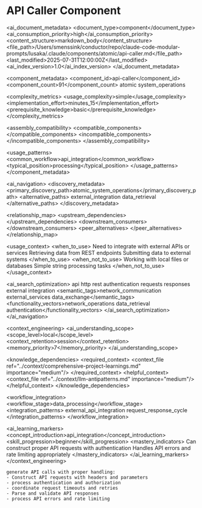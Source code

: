 # API Caller Component

<!-- AI_METADATA_START -->
<ai_document_metadata>
  <document_type>component</document_type>
  <ai_consumption_priority>high</ai_consumption_priority>
  <content_structure>markdown_body</content_structure>
  <file_path>/Users/smenssink/conductor/repo/claude-code-modular-prompts/lusaka/.claude/components/atomic/api-caller.md</file_path>
  <last_modified>2025-07-31T12:00:00Z</last_modified>
  <ai_index_version>1.0</ai_index_version>
</ai_document_metadata>

<component_metadata>
  <component_id>api-caller</component_id>
  <component_count>91</component_count>
  <category>atomic</category>
  <subcategory>system_operations</subcategory>
  
  <complexity_metrics>
    <usage_complexity>simple</usage_complexity>
    <implementation_effort>minutes_15</implementation_effort>
    <prerequisite_knowledge>basic</prerequisite_knowledge>
  </complexity_metrics>
  
  <assembly_compatibility>
    <compatible_components>
      <component ref="response-validator" strength="strong"/>
      <component ref="error-handler" strength="strong"/>
      <component ref="parameter-parser" strength="medium"/>
      <component ref="output-formatter" strength="medium"/>
    </compatible_components>
    <incompatible_components>
      <component ref="file-writer" reason="different_data_flow_patterns"/>
    </incompatible_components>
  </assembly_compatibility>
  
  <usage_patterns>
    <common_workflow>api_integration</common_workflow>
    <typical_position>processing</typical_position>
  </usage_patterns>
</component_metadata>

<ai_navigation>
  <discovery_metadata>
    <primary_discovery_path>atomic_system_operations</primary_discovery_path>
    <alternative_paths>
      <path>external_integration</path>
      <path>data_retrieval</path>
    </alternative_paths>
  </discovery_metadata>
  
  <relationship_map>
    <upstream_dependencies>
      <file type="component" ref="parameter-parser" relation="input_preparation"/>
    </upstream_dependencies>
    <downstream_consumers>
      <file type="component" ref="response-validator" relation="output_validation"/>
      <file type="component" ref="error-handler" relation="error_processing"/>
    </downstream_consumers>
    <peer_alternatives>
      <file type="component" ref="file-reader" similarity="0.30"/>
    </peer_alternatives>
  </relationship_map>
  
  <usage_context>
    <when_to_use>
      <scenario>Need to integrate with external APIs or services</scenario>
      <scenario>Retrieving data from REST endpoints</scenario>
      <scenario>Submitting data to external systems</scenario>
    </when_to_use>
    <when_not_to_use>
      <scenario>Working with local files or databases</scenario>
      <scenario>Simple string processing tasks</scenario>
    </when_not_to_use>
  </usage_context>
  
  <ai_search_optimization>
    <keywords>api http rest authentication requests responses external integration</keywords>
    <semantic_tags>network_communication external_services data_exchange</semantic_tags>
    <functionality_vectors>network_operations data_retrieval authentication</functionality_vectors>
  </ai_search_optimization>
</ai_navigation>

<context_engineering>
  <ai_understanding_scope>
    <scope_level>local</scope_level>
    <context_retention>session</context_retention>
    <memory_priority>7</memory_priority>
  </ai_understanding_scope>
  
  <knowledge_dependencies>
    <required_context>
      <context_file ref="../context/comprehensive-project-learnings.md" importance="medium"/>
    </required_context>
    <helpful_context>
      <context_file ref="../context/llm-antipatterns.md" importance="medium"/>
    </helpful_context>
  </knowledge_dependencies>
  
  <workflow_integration>
    <workflow_stage>data_processing</workflow_stage>
    <integration_patterns>
      <pattern>external_api_integration</pattern>
      <pattern>request_response_cycle</pattern>
    </integration_patterns>
  </workflow_integration>
  
  <ai_learning_markers>
    <concept_introduction>api_integration</concept_introduction>
    <skill_progression>beginner</skill_progression>
    <mastery_indicators>
      <indicator>Can construct proper API requests with authentication</indicator>
      <indicator>Handles API errors and rate limiting appropriately</indicator>
    </mastery_indicators>
  </ai_learning_markers>
</context_engineering>
<!-- AI_METADATA_END -->

```
generate API calls with proper handling:
- Construct API requests with headers and parameters
- process authentication and authorization
- coordinate request timeouts and retries
- Parse and validate API responses
- process API errors and rate limiting
```